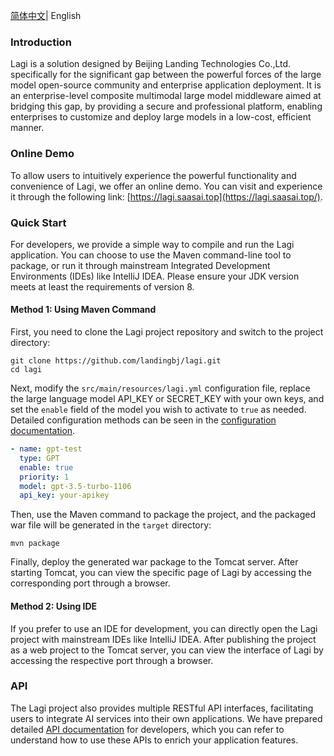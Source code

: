 [简体中文](README.md)| English

### **Introduction**

Lagi is a solution designed by Beijing Landing Technologies Co.,Ltd. specifically for the significant gap between the powerful forces of the large model open-source community and enterprise application deployment. It is an enterprise-level composite multimodal large model middleware aimed at bridging this gap, by providing a secure and professional platform, enabling enterprises to customize and deploy large models in a low-cost, efficient manner.

### Online Demo

To allow users to intuitively experience the powerful functionality and convenience of Lagi, we offer an online demo. You can visit and experience it through the following link: [https://lagi.saasai.top](https://lagi.saasai.top/).

### Quick Start

For developers, we provide a simple way to compile and run the Lagi application. You can choose to use the Maven command-line tool to package, or run it through mainstream Integrated Development Environments (IDEs) like IntelliJ IDEA. Please ensure your JDK version meets at least the requirements of version 8.

#### Method 1: Using Maven Command

First, you need to clone the Lagi project repository and switch to the project directory:

```shell
git clone https://github.com/landingbj/lagi.git
cd lagi
```

Next, modify the `src/main/resources/lagi.yml` configuration file, replace the large language model API_KEY or SECRET_KEY with your own keys, and set the `enable` field of the model you wish to activate to `true` as needed. Detailed configuration methods can be seen in the [configuration documentation](docs/config_en.md).

```yaml
- name: gpt-test
  type: GPT
  enable: true
  priority: 1
  model: gpt-3.5-turbo-1106
  api_key: your-apikey
```

Then, use the Maven command to package the project, and the packaged war file will be generated in the `target` directory:

```shell
mvn package
```

Finally, deploy the generated war package to the Tomcat server. After starting Tomcat, you can view the specific page of Lagi by accessing the corresponding port through a browser.

#### Method 2: Using IDE

If you prefer to use an IDE for development, you can directly open the Lagi project with mainstream IDEs like IntelliJ IDEA. After publishing the project as a web project to the Tomcat server, you can view the interface of Lagi by accessing the respective port through a browser.

### API

The Lagi project also provides multiple RESTful API interfaces, facilitating users to integrate AI services into their own applications. We have prepared detailed [API documentation](docs/API_en.md) for developers, which you can refer to understand how to use these APIs to enrich your application features.
